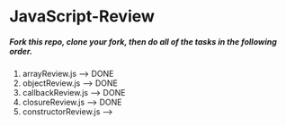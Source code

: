 JavaScript-Review
====================
##### Fork this repo, clone your fork, then do all of the tasks in the following order.
1. arrayReview.js --> DONE
2. objectReview.js --> DONE
3. callbackReview.js --> DONE
4. closureReview.js --> DONE
5. constructorReview.js -->
